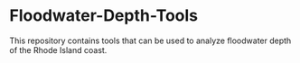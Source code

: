 # Floodwater-Depth-Tools
This repository contains tools that can be used to analyze floodwater depth of the Rhode Island coast.
